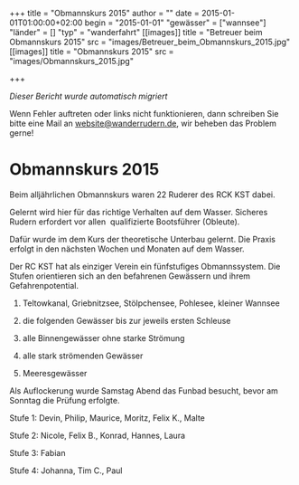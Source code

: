 +++
title = "Obmannskurs 2015"
author = ""
date = 2015-01-01T01:00:00+02:00
begin = "2015-01-01"
"gewässer" = ["wannsee"]
"länder" = []
"typ" = "wanderfahrt"
[[images]]
title = "Betreuer beim Obmannskurs 2015"
src = "images/Betreuer_beim_Obmannskurs_2015.jpg"
[[images]]
title = "Obmannskurs 2015"
src = "images/Obmannskurs_2015.jpg"

+++


*Dieser Bericht wurde automatisch migriert*

Wenn Fehler auftreten oder links nicht funktionieren, dann schreiben Sie bitte eine Mail an website@wanderrudern.de, wir beheben das Problem gerne!



# Obmannskurs 2015


Beim alljährlichen Obmannskurs waren 22 Ruderer des RCK KST dabei.

Gelernt wird hier für das richtige Verhalten auf dem Wasser. Sicheres Rudern erfordert vor allen  qualifizierte Bootsführer (Obleute).

Dafür wurde im dem Kurs der theoretische Unterbau gelernt. Die Praxis erfolgt in den nächsten Wochen und Monaten auf dem Wasser.

Der RC KST hat als einziger Verein ein fünfstufiges Obmannssystem. Die Stufen orientieren sich an den befahrenen Gewässern und ihrem Gefahrenpotential.

1) Teltowkanal, Griebnitzsee, Stölpchensee, Pohlesee, kleiner Wannsee

2) die folgenden Gewässer bis zur jeweils ersten Schleuse

3) alle Binnengewässer ohne starke Strömung

4) alle stark strömenden Gewässer

5) Meeresgewässer

Als Auflockerung wurde Samstag Abend das Funbad besucht, bevor am Sonntag die Prüfung erfolgte.

Stufe 1: Devin, Philip, Maurice, Moritz, Felix K., Malte

Stufe 2: Nicole, Felix B., Konrad, Hannes, Laura

Stufe 3: Fabian

Stufe 4: Johanna, Tim C., Paul